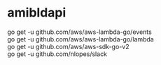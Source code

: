 # amibldapi


 go get -u github.com/aws/aws-lambda-go/events      
 go get -u github.com/aws/aws-lambda-go/lambda     
 go get -u github.com/aws/aws-sdk-go-v2           
 go get -u github.com/nlopes/slack               
